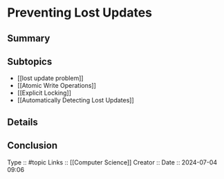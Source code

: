 # Preventing Lost Updates

## Summary

## Subtopics

- [[lost update problem]]
- [[Atomic Write Operations]]
- [[Explicit Locking]]
- [[Automatically Detecting Lost Updates]]
## Details

## Conclusion


Type :: #topic
Links :: [[Computer Science]]
Creator ::
Date ::  2024-07-04 09:06